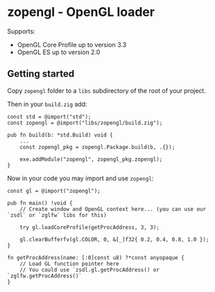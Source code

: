 # zopengl - OpenGL loader

Supports:
  * OpenGL Core Profile up to version 3.3
  * OpenGL ES up to version 2.0

## Getting started

Copy `zopengl` folder to a `libs` subdirectory of the root of your project.

Then in your `build.zig` add:

```zig
const std = @import("std");
const zopengl = @import("libs/zopengl/build.zig");

pub fn build(b: *std.Build) void {
    ...
    const zopengl_pkg = zopengl.Package.build(b, .{});

    exe.addModule("zopengl", zopengl_pkg.zopengl);
}
```

Now in your code you may import and use `zopengl`:

```zig
const gl = @import("zopengl");

pub fn main() !void {
    // Create window and OpenGL context here... (you can use our `zsdl` or `zglfw` libs for this)

    try gl.loadCoreProfile(getProcAddress, 3, 3);

    gl.clearBufferfv(gl.COLOR, 0, &[_]f32{ 0.2, 0.4, 0.8, 1.0 });
}

fn getProcAddress(name: [:0]const u8) ?*const anyopaque {
    // Load GL function pointer here
    // You could use `zsdl.gl.getProcAddress() or `zglfw.getProcAddress()`
}
```
